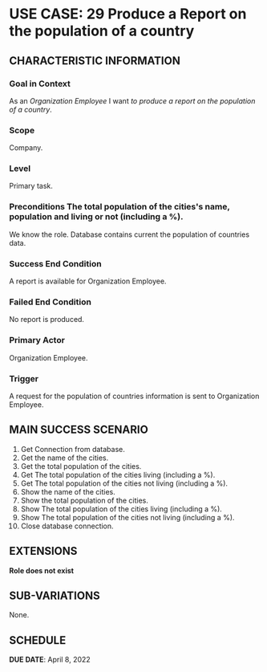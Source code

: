 # USE CASE: 29 Produce a Report on the population of a country
## CHARACTERISTIC INFORMATION

### Goal in Context

As an *Organization Employee* I want *to produce a report on the population of a country*.

### Scope

Company.

### Level

Primary task.

### Preconditions The total population of the cities's name, population and living or not  (including a %).

We know the role.  Database contains current the population of countries data.

### Success End Condition

A report is available for Organization Employee.

### Failed End Condition

No report is produced.

### Primary Actor

Organization Employee.

### Trigger

A request for the population of countries information is sent to Organization Employee.

## MAIN SUCCESS SCENARIO

1. Get Connection from database.
2. Get the name of the cities.
3. Get the total population of the cities.
4. Get The total population of the cities living (including a %).
5. Get The total population of the cities not living (including a %).
6. Show the name of the cities.
3. Show the total population of the cities.
4. Show The total population of the cities living (including a %).
5. Show The total population of the cities not living (including a %).
7. Close database connection.

## EXTENSIONS

**Role does not exist**

## SUB-VARIATIONS

None.

## SCHEDULE

**DUE DATE**: April 8, 2022
